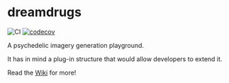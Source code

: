 # dreamdrugs

![CI](https://github.com/docwhite/dreamdrugs/workflows/CI/badge.svg)
[![codecov](https://codecov.io/gh/docwhite/dreamdrugs/branch/master/graph/badge.svg)](https://codecov.io/gh/docwhite/dreamdrugs)

A psychedelic imagery generation playground.

It has in mind a plug-in structure that would allow developers to extend it.

Read the [Wiki](https://github.com/docwhite/dreamdrugs/wiki) for more!
